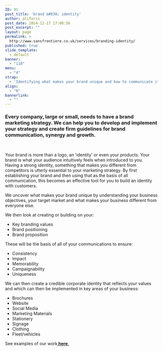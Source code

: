 ```yaml
---
ID: 91
post_title: 'brand &#038; identity'
author: aliferis
post_date: 2014-12-17 17:08:56
post_excerpt: ""
layout: page
permalink: >
  http://www.sansfrontiere.co.uk/services/branding-identity/
published: true
slide_template:
  - default
banner:
  - "118"
menu:
  - "4"
strap:
  - 'Identifying what makes your brand unique and how to communicate it is at the core of everything we do.  '
align:
  - "0"
bannerlink:
  - ""
---
```

<h3>Every company, large or small, needs to have a brand marketing strategy. We can help you to develop and implement your strategy and create firm guidelines for brand communication, synergy and growth.</h3>
&nbsp;

Your brand is more than a logo, an 'identity' or even your products. Your brand is what your audience intuitively feels when introduced to you. Having a strong identity, something that makes you different from competitors is utterly essential to your marketing strategy. By first establishing your brand and then using that as the basis of all communication, this becomes an effective tool for you to build an identity with customers.

We uncover what makes your brand unique by understanding your business objectives, your target market and what makes your business different from everyone else.

We then look at creating or building on your:
<ul>
	<li>Key branding values</li>
	<li>Brand positioning</li>
	<li>Brand proposition</li>
</ul>
These will be the basis of all of your communications to ensure:
<ul>
	<li>Consistency</li>
	<li>Impact</li>
	<li>Memorability</li>
	<li>Campaignability</li>
	<li>Uniqueness</li>
</ul>
We can then create a credible corporate identity that reflects your values and which can then be implemented in key areas of your business:
<ul>
	<li>Brochures</li>
	<li>Website</li>
	<li>Social Media</li>
	<li>Marketing Materials</li>
	<li>Stationery</li>
	<li>Signage</li>
	<li>Clothing</li>
	<li>Fleet/vehicles</li>
</ul>
See examples of our work<a title="Work" href="http://www.sansfrontiere.co.uk/work/"><strong> here</strong>.</a>